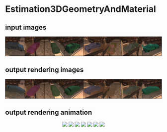 # Estimation3DGeometryAndMaterial

## input images
<p align="center">
    <img src="images/all_valid_inp_epoch0.png">
</p>

## output rendering images
<p align="center">
    <img src="images/all_valid_out_epoch0.png">
</p>

## output rendering animation
<p align="center">
    <img src="images/all_rotation_epoch0_1.gif" width="14%">
    <img src="images/all_rotation_epoch0_2.gif" width="14%">
    <img src="images/all_rotation_epoch0_3.gif" width="14%">
    <img src="images/all_rotation_epoch0_4.gif" width="14%">
    <img src="images/all_rotation_epoch0_5.gif" width="14%">
    <img src="images/all_rotation_epoch0_6.gif" width="14%">
    <img src="images/all_rotation_epoch0_7.gif" width="14%">
</p>

